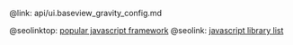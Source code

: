 @link: api/ui.baseview_gravity_config.md

@seolinktop: [popular javascript framework](https://webix.com)
@seolink: [javascript library list](https://webix.com/widget/list/)